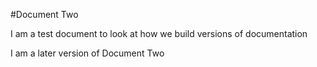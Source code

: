#Document Two

I am a test document to look at how we build versions of documentation

I am a later version of Document Two

